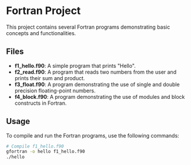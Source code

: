 # Fortran Project

This project contains several Fortran programs demonstrating basic concepts and functionalities.

## Files

- **f1_hello.f90**: A simple program that prints "Hello".
- **f2_read.f90**: A program that reads two numbers from the user and prints their sum and product.
- **f3_float.f90**: A program demonstrating the use of single and double precision floating-point numbers.
- **f4_block.f90**: A program demonstrating the use of modules and block constructs in Fortran.

## Usage

To compile and run the Fortran programs, use the following commands:

```sh
# Compile f1_hello.f90
gfortran -o hello f1_hello.f90
./hello
```